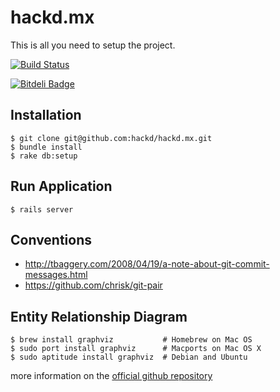 hackd.mx
========

This is all you need to setup the project.

[![Build Status](https://travis-ci.org/hackd/hackd.mx.png)](https://travis-ci.org/hackd/hackd.mx)

[![Bitdeli Badge](https://d2weczhvl823v0.cloudfront.net/hackd/hackd.mx/trend.png)](https://bitdeli.com/free "Bitdeli Badge")

## Installation

```
$ git clone git@github.com:hackd/hackd.mx.git
$ bundle install
$ rake db:setup
```

## Run Application

```
$ rails server
```

## Conventions

* http://tbaggery.com/2008/04/19/a-note-about-git-commit-messages.html
* https://github.com/chrisk/git-pair

## Entity Relationship Diagram

```
$ brew install graphviz           # Homebrew on Mac OS
$ sudo port install graphviz      # Macports on Mac OS X
$ sudo aptitude install graphviz  # Debian and Ubuntu
```
more information on the [official github repository](http://github.com/glejeune/Ruby-Graphviz)

